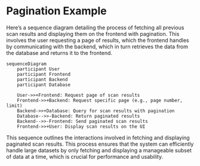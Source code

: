 # Pagination Example

Here’s a sequence diagram detailing the process of fetching all previous scan results and displaying them on the frontend with pagination. This involves the user requesting a page of results, which the frontend handles by communicating with the backend, which in turn retrieves the data from the database and returns it to the frontend.

```mermaid
sequenceDiagram
    participant User
    participant Frontend
    participant Backend
    participant Database

    User->>+Frontend: Request page of scan results
    Frontend->>+Backend: Request specific page (e.g., page number, limit)
    Backend->>+Database: Query for scan results with pagination
    Database-->>-Backend: Return paginated results
    Backend-->>-Frontend: Send paginated scan results
    Frontend->>+User: Display scan results on the UI

```

This sequence outlines the interactions involved in fetching and displaying paginated scan results. This process ensures that the system can efficiently handle large datasets by only fetching and displaying a manageable subset of data at a time, which is crucial for performance and usability.